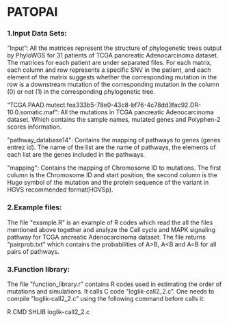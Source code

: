 # PATOPAI

### 1.Input Data Sets:

“Input”: All the matrices represent the structure of phylogenetic trees output by PhyloWGS for 31 patients of TCGA pancreatic Adenocarcinoma dataset. The matrices for each patient are under separated files. For each matrix, each column and row represents a specific SNV in the patient, and each element of the matrix suggests whether the corresponding mutation in the row is a downstream mutation of the corresponding mutation in the column (0) or not (1) in the corresponding phylogenetic tree.

“TCGA.PAAD.mutect.fea333b5-78e0-43c8-bf76-4c78dd3fac92.DR-10.0.somatic.maf”: All the  mutations in TCGA pancreatic Adenocarcinoma dataset. Which contains the sample names, mutated genes and Polyphen-2 scores information.

"pathway_database14": Contains the mapping of pathways to genes (genes entrez id). The name of the list are the name of pathways, the elements of each list are the genes included in the pathways.

"mapping": Contains the mapping of Chromosome ID to mutations. The first column is the Chromosome ID and start position, the second column is the Hugo symbol of the mutation and the protein sequence of the variant in HGVS recommended format(HGVSp).


### 2.Example files:

The file "example.R” is an example of R codes which read the all the files mentioned above together and analyze the Cell cycle and MAPK signaling pathway for TCGA ancreatic Adenocarcinoma dataset. The file returns “pairprob.txt” which contains the probabilities of A>B, A<B and A=B for all pairs of pathways.


### 3.Function library:

The file "function_library.r" contains R codes used in estimating the order of mutations and simulations. It calls C code "loglik-call2_2.c”. One needs to compile "loglik-call2_2.c” using the following command before calls it:

R CMD SHLIB loglik-call2_2.c
